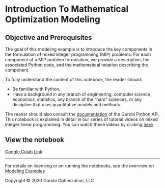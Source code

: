 # Introduction To Mathematical Optimization Modeling

## Objective and Prerequisites

The goal of this modeling example is to introduce the key components in the formulation of mixed integer programming (MIP) problems. For each component of a MIP problem formulation, we provide a description,  the associated Python code,  and the mathematical notation describing the component.

To fully understand the content of this notebook, the reader should:

* Be familiar with Python.
* Have a background in any branch of engineering, computer science, economics, statistics, any branch of the “hard” sciences, or any discipline that uses quantitative models and methods.

The reader should also consult the  [documentation](https://www.gurobi.com/resources/?category-filter=documentation)
of the Gurobi Python API.
This notebook is explained in detail in our series of tutorial videos on mixed integer linear programming.
You can watch these videos by clicking 
[here](https://www.gurobi.com/resource/tutorial-mixed-integer-linear-programming/)

## View the notebook

[Google Colab Link](https://colab.research.google.com/github/Gurobi/modeling-examples/blob/master/intro_to_modeling/introduction_to_modeling_gcl.ipynb)

----
For details on licensing or on running the notebooks, see the overview on [Modeling Examples](../)


Copyright © 2020 Gurobi Optimization, LLC
